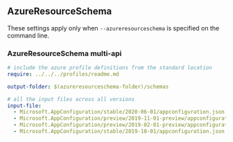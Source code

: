 ## AzureResourceSchema

These settings apply only when `--azureresourceschema` is specified on the command line.

### AzureResourceSchema multi-api

``` yaml $(azureresourceschema) && $(multiapi)
# include the azure profile definitions from the standard location
require: ../../../profiles/readme.md

output-folder: $(azureresourceschema-folder)/schemas

# all the input files across all versions
input-file:
  - Microsoft.AppConfiguration/stable/2020-06-01/appconfiguration.json
  - Microsoft.AppConfiguration/preview/2019-11-01-preview/appconfiguration.json
  - Microsoft.AppConfiguration/preview/2019-02-01-preview/appconfiguration.json
  - Microsoft.AppConfiguration/stable/2019-10-01/appconfiguration.json

```